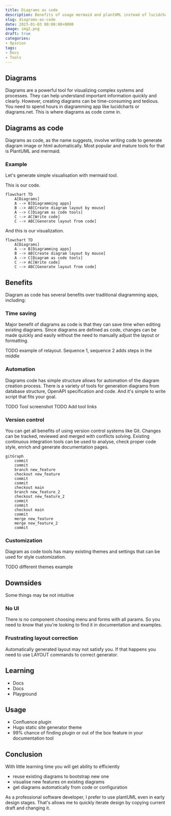 ```yaml
---
title: Diagrams as code
description: Benefits of usage mermaid and plantUML instead of lucidchart, diagrams.net and over apps
slug: diagrams-as-code
date: 2023-01-03 00:00:00+0000
image: img2.png
draft: true
categories:
- Opinion
tags:
- Docs
- Tools
---
```


## Diagrams

Diagrams are a powerful tool for visualizing complex systems and processes.
They can help understand important information quickly and clearly.
However, creating diagrams can be time-consuming and tedious. You need to spend hours in diagramming app like lucidcharts or diagrams.net.
This is where diagrams as code come in.

## Diagrams as code

Diagrams as code, as the name suggests, involve writing code to generate diagram image or html automatically.
Most popular and mature tools for that is PlantUML and mermaid.

### Example

Let's generate simple visualisation with mermaid tool.

This is our code.
```
flowchart TD
    A[Diagrams]
    A --> B[Diagramming apps]
    B --> AB[Create diagram layout by mouse]
    A --> C[Diagram as code tools]
    C --> AC[Write code]
    C --> ABC[Generate layout from code]
```

And this is our visualization. 
```mermaid
flowchart TD
    A[Diagrams]
    A --> B[Diagramming apps]
    B --> AB[Create diagram layout by mouse]
    A --> C[Diagram as code tools]
    C --> AC[Write code]
    C --> ABC[Generate layout from code]
```

## Benefits

Diagram as code has several benefits over traditional diagramming apps, including:

### Time saving

Major benefit of diagrams as code is that they can save time when editing existing diagrams.
Since diagrams are defined as code, changes can be made quickly and easily without the need to manually adjust the layout or formatting.

TODO example of relayout. Sequence 1, sequence 2 adds steps in the middle

### Automation

Diagrams code has simple structure allows for automation of the diagram creation process.
There is a variety of tools for generation diagrams from database structure, OpenAPI specification and code.
And it's simple to write script that fits your goal.

TODO Tool screenshot
TODO Add tool links

### Version control

You can get all benefits of using version control systems like Git. 
Changes can be tracked, reviewed and merged with conflicts solving.
Existing continuous integration tools can be used to analyse, check proper code style, enrich and generate documentation pages.

```mermaid
gitGraph
    commit
    commit
    branch new_feature
    checkout new_feature
    commit
    commit
    checkout main
    branch new_feature_2
    checkout new_feature_2
    commit
    commit
    checkout main
    commit
    merge new_feature
    merge new_feature_2
    commit
```

### Customization

Diagram as code tools has many existing themes and settings that can be used for style customization.

TODO different themes example

## Downsides

Some things may be not intuitive

### No UI

There is no component choosing menu and forms with all params.
So you need to know that you're looking to find it in documentation and examples.

### Frustrating layout correction

Automatically generated layout may not satisfy you. 
If that happens you need to use LAYOUT commands to correct generator.

## Learning

- Docs
- Docs
- Playground

## Usage

- Confluence plugin
- Hugo static site generator theme
- 99% chance of finding plugin or out of the box feature in your documentation tool

## Conclusion

With little learning time you will get ability to efficiently
- reuse existing diagrams to bootstrap new one
- visualise new features on existing diagrams
- get diagrams automatically from code or configuration

As a professional software developer, I prefer to use plantUML even in early design stages.
That's allows me to quickly iterate design by copying current draft and changing it.